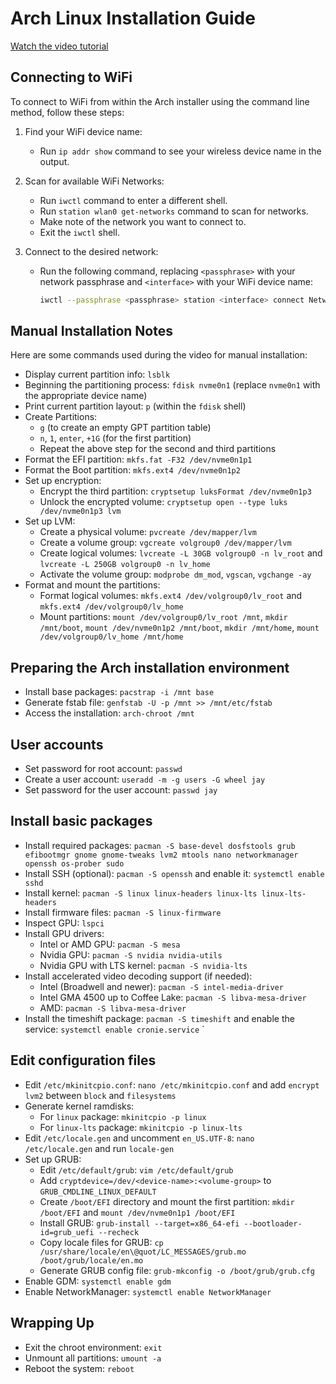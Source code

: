 # Arch Linux Installation Guide

[Watch the video tutorial](https://www.youtube.com/watch?v=FxeriGuJKTM&t=2794s)

## Connecting to WiFi

To connect to WiFi from within the Arch installer using the command line method, follow these steps:

1. Find your WiFi device name:
    - Run `ip addr show` command to see your wireless device name in the output.

2. Scan for available WiFi Networks:
    - Run `iwctl` command to enter a different shell.
    - Run `station wlan0 get-networks` command to scan for networks.
    - Make note of the network you want to connect to.
    - Exit the `iwctl` shell.

3. Connect to the desired network:
    - Run the following command, replacing `<passphrase>` with your network passphrase and `<interface>` with your WiFi device name:

      ```bash
      iwctl --passphrase <passphrase> station <interface> connect NetworkName
      ```

## Manual Installation Notes

Here are some commands used during the video for manual installation:

- Display current partition info: `lsblk`
- Beginning the partitioning process: `fdisk nvme0n1` (replace `nvme0n1` with the appropriate device name)
- Print current partition layout: `p` (within the `fdisk` shell)
- Create Partitions:
  - `g` (to create an empty GPT partition table)
  - `n`, `1`, `enter`, `+1G` (for the first partition)
  - Repeat the above step for the second and third partitions
- Format the EFI partition: `mkfs.fat -F32 /dev/nvme0n1p1`
- Format the Boot partition: `mkfs.ext4 /dev/nvme0n1p2`
- Set up encryption:
  - Encrypt the third partition: `cryptsetup luksFormat /dev/nvme0n1p3`
  - Unlock the encrypted volume: `cryptsetup open --type luks /dev/nvme0n1p3 lvm`
- Set up LVM:
  - Create a physical volume: `pvcreate /dev/mapper/lvm`
  - Create a volume group: `vgcreate volgroup0 /dev/mapper/lvm`
  - Create logical volumes: `lvcreate -L 30GB volgroup0 -n lv_root` and `lvcreate -L 250GB volgroup0 -n lv_home`
  - Activate the volume group: `modprobe dm_mod`, `vgscan`, `vgchange -ay`
- Format and mount the partitions:
  - Format logical volumes: `mkfs.ext4 /dev/volgroup0/lv_root` and `mkfs.ext4 /dev/volgroup0/lv_home`
  - Mount partitions: `mount /dev/volgroup0/lv_root /mnt`, `mkdir /mnt/boot`, `mount /dev/nvme0n1p2 /mnt/boot`, `mkdir /mnt/home`, `mount /dev/volgroup0/lv_home /mnt/home`

## Preparing the Arch installation environment

- Install base packages: `pacstrap -i /mnt base`
- Generate fstab file: `genfstab -U -p /mnt >> /mnt/etc/fstab`
- Access the installation: `arch-chroot /mnt`

## User accounts

- Set password for root account: `passwd`
- Create a user account: `useradd -m -g users -G wheel jay`
- Set password for the user account: `passwd jay`

## Install basic packages

- Install required packages: `pacman -S base-devel dosfstools grub efibootmgr gnome gnome-tweaks lvm2 mtools nano networkmanager openssh os-prober sudo`
- Install SSH (optional): `pacman -S openssh` and enable it: `systemctl enable sshd`
- Install kernel: `pacman -S linux linux-headers linux-lts linux-lts-headers`
- Install firmware files: `pacman -S linux-firmware`
- Inspect GPU: `lspci`
- Install GPU drivers:
  - Intel or AMD GPU: `pacman -S mesa`
  - Nvidia GPU: `pacman -S nvidia nvidia-utils`
  - Nvidia GPU with LTS kernel: `pacman -S nvidia-lts`
- Install accelerated video decoding support (if needed):
  - Intel (Broadwell and newer): `pacman -S intel-media-driver`
  - Intel GMA 4500 up to Coffee Lake: `pacman -S libva-mesa-driver`
  - AMD: `pacman -S libva-mesa-driver`
- Install the timeshift package: `pacman -S timeshift` and enable the service: `systemctl enable cronie.service`
`

## Edit configuration files

- Edit `/etc/mkinitcpio.conf`: `nano /etc/mkinitcpio.conf` and add `encrypt lvm2` between `block` and `filesystems`
- Generate kernel ramdisks:
  - For `linux` package: `mkinitcpio -p linux`
  - For `linux-lts` package: `mkinitcpio -p linux-lts`
- Edit `/etc/locale.gen` and uncomment `en_US.UTF-8`: `nano /etc/locale.gen` and run `locale-gen`
- Set up GRUB:
  - Edit `/etc/default/grub`: `vim /etc/default/grub`
  - Add `cryptdevice=/dev/<device-name>:<volume-group>` to `GRUB_CMDLINE_LINUX_DEFAULT`
  - Create `/boot/EFI` directory and mount the first partition: `mkdir /boot/EFI` and `mount /dev/nvme0n1p1 /boot/EFI`
  - Install GRUB: `grub-install --target=x86_64-efi --bootloader-id=grub_uefi --recheck`
  - Copy locale files for GRUB: `cp /usr/share/locale/en\@quot/LC_MESSAGES/grub.mo /boot/grub/locale/en.mo`
  - Generate GRUB config file: `grub-mkconfig -o /boot/grub/grub.cfg`
- Enable GDM: `systemctl enable gdm`
- Enable NetworkManager: `systemctl enable NetworkManager`

## Wrapping Up

- Exit the chroot environment: `exit`
- Unmount all partitions: `umount -a`
- Reboot the system: `reboot`
